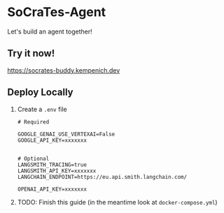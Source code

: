 # SoCraTes-Agent

Let's build an agent together!

## Try it now!

https://socrates-buddy.kempenich.dev

## Deploy Locally

1. Create a `.env` file

   ```
   # Required

   GOOGLE_GENAI_USE_VERTEXAI=False
   GOOGLE_API_KEY=xxxxxxx


   # Optional
   LANGSMITH_TRACING=true
   LANGSMITH_API_KEY=xxxxxxx
   LANGCHAIN_ENDPOINT=https://eu.api.smith.langchain.com/

   OPENAI_API_KEY=xxxxxxx
   ```

2. TODO: Finish this guide (in the meantime look at `docker-compose.yml`)
